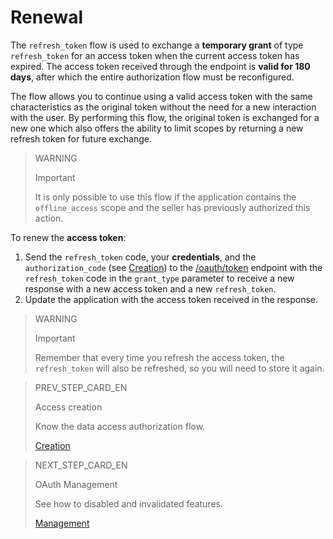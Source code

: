 # Renewal
 
The `refresh_token` flow is used to exchange a **temporary grant** of type `refresh_token` for an access token when the current access token has expired. The access token received through the endpoint is **valid for 180 days**, after which the entire authorization flow must be reconfigured.
 
The flow allows you to continue using a valid access token with the same characteristics as the original token without the need for a new interaction with the user. By performing this flow, the original token is exchanged for a new one which also offers the ability to limit scopes by returning a new refresh token for future exchange.
 
> WARNING
>
> Important
>
> It is only possible to use this flow if the application contains the `offline_access` scope and the seller has previously authorized this action.
 
To renew the **access token**:
 
1. Send the `refresh_token` code, your **credentials**, and the `authorization_code` (see [Creation](/developers/en/guides/additional-content/security/oauth/creation)) to the [/oauth/token](/developers/en/reference/oauth/_oauth_token/post) endpoint with the `refresh_token` code in the `grant_type` parameter to receive a new response with a new access token and a new `refresh_token`.
2. Update the application with the access token received in the response.
 
> WARNING
>
> Important
>
> Remember that every time you refresh the access token, the `refresh_token` will also be refreshed, so you will need to store it again.

> PREV_STEP_CARD_EN
>
> Access creation
>
> Know the data access authorization flow.
>
> [Creation](/developers/en/guides/additional-content/security/oauth/creation)

> NEXT_STEP_CARD_EN
>
> OAuth Management
>
> See how to disabled and invalidated features.
>
> [Management](/developers/en/guides/additional-content/security/oauth//management) 